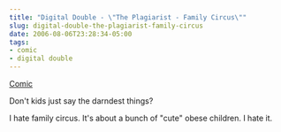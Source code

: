 ```yaml
---
title: "Digital Double - \"The Plagiarist - Family Circus\""
slug: digital-double-the-plagiarist-family-circus
date: 2006-08-06T23:28:34-05:00
tags:
- comic
- digital double
---
```

[Comic](http://digitaldouble.smackjeeves.com/comics/54193/)

Don't kids just say the darndest things?

I hate family circus. It's about a bunch of "cute" obese children. I hate it.
